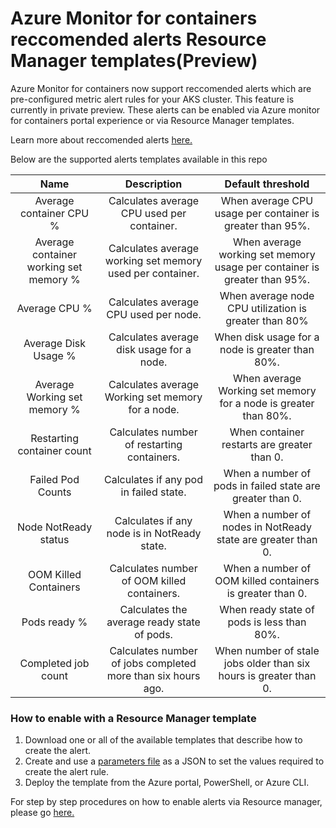 # Azure Monitor for containers reccomended alerts Resource Manager templates(Preview)

Azure Monitor for containers now support reccomended alerts which are pre-configured metric alert rules for your AKS cluster. This feature is currently in private preview. These alerts can be enabled via Azure monitor for containers portal experience or via Resource Manager templates.

Learn more about reccomended alerts [here.](https://aka.ms/ci_reccomended_alerts)

Below are the supported alerts templates available in this repo

**Name**|**Description**|**Default threshold**
:-----:|:-----:|:-----:
Average container CPU %|Calculates average CPU used per container.|When average CPU usage per container is greater than 95%.
Average container working set memory %|Calculates average working set memory used per container.|When average working set memory usage per container is greater than 95%.
Average CPU %|Calculates average CPU used per node.|When average node CPU utilization is greater than 80%
Average Disk Usage %|Calculates average disk usage for a node.|When disk usage for a node is greater than 80%.
Average Working set memory %|Calculates average Working set memory for a node.|When average Working set memory for a node is greater than 80%.
Restarting container count|Calculates number of restarting containers.|When container restarts are greater than 0.
Failed Pod Counts|Calculates if any pod in failed state.|When a number of pods in failed state are greater than 0.
Node NotReady status|Calculates if any node is in NotReady state.|When a number of nodes in NotReady state are greater than 0.
OOM Killed Containers|Calculates number of OOM killed containers.|When a number of OOM killed containers is greater than 0.
Pods ready %|Calculates the average ready state of pods.|When ready state of pods is less than 80%.
Completed job count|Calculates number of jobs completed more than six hours ago.|When number of stale jobs older than six hours is greater than 0.



### How to enable with a Resource Manager template
1. Download one or all of the available templates that describe how to create the alert.
2. Create and use a [parameters file](https://review.docs.microsoft.com/azure/azure-resource-manager/templates/parameter-files) as a JSON to set the values required to create the alert rule.
3. Deploy the template from the Azure portal, PowerShell, or Azure CLI.

For step by step procedures on how to enable alerts via Resource manager, please go [here.](https://aka.ms/ci_alerts_arm)
